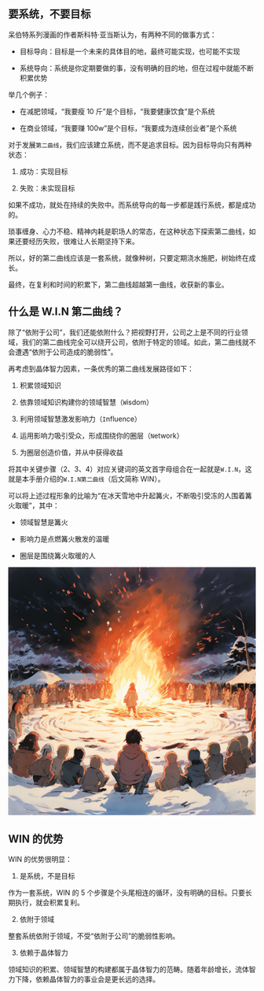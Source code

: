 ## 要系统，不要目标

呆伯特系列漫画的作者斯科特·亚当斯认为，有两种不同的做事方式：

- 目标导向：目标是一个未来的具体目的地，最终可能实现，也可能不实现

- 系统导向：系统是你定期要做的事，没有明确的目的地，但在过程中就能不断积累优势

举几个例子：

- 在减肥领域，“我要瘦 10 斤”是个目标，“我要健康饮食”是个系统

- 在商业领域，“我要赚 100w”是个目标，“我要成为连续创业者”是个系统

对于发展`第二曲线`，我们应该建立系统，而不是追求目标。因为目标导向只有两种状态：

1. 成功：实现目标

2. 失败：未实现目标

如果不成功，就处在持续的失败中。而系统导向的每一步都是践行系统，都是成功的。

琐事缠身、心力不稳、精神内耗是职场人的常态，在这种状态下探索第二曲线，如果还要经历失败，很难让人长期坚持下来。

所以，好的第二曲线应该是一套系统，就像种树，只要定期浇水施肥，树始终在成长。

最终，在复利和时间的积累下，第二曲线超越第一曲线，收获新的事业。

## 什么是 W.I.N 第二曲线？

除了“依附于公司”，我们还能依附什么？把视野打开，公司之上是不同的行业领域，我们的第二曲线完全可以绕开公司，依附于特定的领域。如此，第二曲线就不会遭遇“依附于公司造成的脆弱性”。

再考虑到晶体智力因素，一条优秀的第二曲线发展路径如下：

1. 积累领域知识

2. 依靠领域知识构建你的领域智慧（`W`isdom）

3. 利用领域智慧激发影响力（`I`nfluence）

4. 运用影响力吸引受众，形成围绕你的圈层（`N`etwork）

5. 为圈层创造价值，并从中获得收益

将其中关键步骤（2、3、4）对应关键词的英文首字母组合在一起就是`W.I.N`，这就是本手册介绍的`W.I.N第二曲线`（后文简称 WIN）。

可以将上述过程形象的比喻为“在冰天雪地中升起篝火，不断吸引受冻的人围着篝火取暖”，其中：

- 领域智慧是篝火

- 影响力是点燃篝火散发的温暖

- 圈层是围绕篝火取暖的人

![fire](/imgs/fire_warm.png)

## WIN 的优势

WIN 的优势很明显：

1. 是系统，不是目标

作为一套系统，WIN 的 5 个步骤是个头尾相连的循环，没有明确的目标。只要长期执行，就会积累复利。

2. 依附于领域

整套系统依附于领域，不受“依附于公司”的脆弱性影响。

3. 依赖于晶体智力

领域知识的积累、领域智慧的构建都属于晶体智力的范畴。随着年龄增长，流体智力下降，依赖晶体智力的事业会是更长远的选择。
